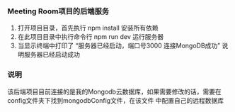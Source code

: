 ### Meeting Room项目的后端服务

1. 打开项目目录，首先执行 npm install 安装所有依赖
2. 在此项目目录中执行命令行 npm run dev 运行服务器
3. 当显示终端中打印了 “服务器已经启动，端口号3000 连接MongoDB成功” 说明服务器已经启动成功


### 说明
该后端项目目前连接的是我的Mongodb云数据库，如果需要修改的话，需要在config文件夹下找到mongodbConfig文件，在该文件
中配置自己的远程数据库